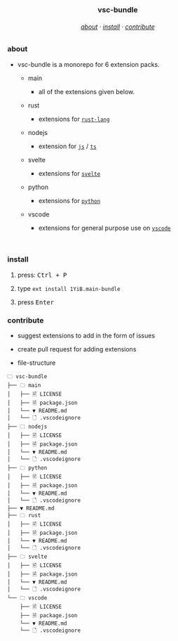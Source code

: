 <h3 align="center">
    vsc-bundle
</h3>
<h6 align="center">
    <a href="#about">about</a>
    ·
    <a href="#install">install</a>
    ·
    <a href="#dev">contribute</a>
</h6>


### about

- vsc-bundle is a monorepo for 6 extension packs.

    - main
        - all of the extensions given below.

    - rust
        - extensions for [`rust-lang`](https://rust-lang.org)
    - nodejs
        - extension for [`js`](https://nodejs.org/en ) / [`ts`](https://www.typescriptlang.org/)
    - svelte
        - extensions for [`svelte`](https://svelte.dev)
    - python
        - extensions for [`python`](https://www.python.org)
    - vscode
        - extensions for general purpose use on [`vscode`](vscode:)

<br />


### install

1. press: <kbd>Ctrl + P</kbd>

2. type `ext install 1YiB.main-bundle`

3. press <kbd>Enter</kbd>

### contribute

- suggest extensions to add in the form of issues

- create pull request for adding extensions

- file-structure

```
🗀 vsc-bundle
├── 🗀 main
│   ├── 🖹 LICENSE
│   ├── 🗎 package.json
│   └── ▼ README.md
│   └── 🗋 .vscodeignore
├── 🗀 nodejs
│   ├── 🖹 LICENSE
│   ├── 🗎 package.json
│   └── ▼ README.md
│   └── 🗋 .vscodeignore
├── 🗀 python
│   ├── 🖹 LICENSE
│   ├── 🗎 package.json
│   └── ▼ README.md
│   └── 🗋 .vscodeignore
├── ▼ README.md
├── 🗀 rust
│   ├── 🖹 LICENSE
│   ├── 🗎 package.json
│   └── ▼ README.md
│   └── 🗋 .vscodeignore
├── 🗀 svelte
│   ├── 🖹 LICENSE
│   ├── 🗎 package.json
│   └── ▼ README.md
│   └── 🗋 .vscodeignore
└── 🗀 vscode
    ├── 🖹 LICENSE
    ├── 🗎 package.json
    └── ▼ README.md
    └── 🗋 .vscodeignore
```